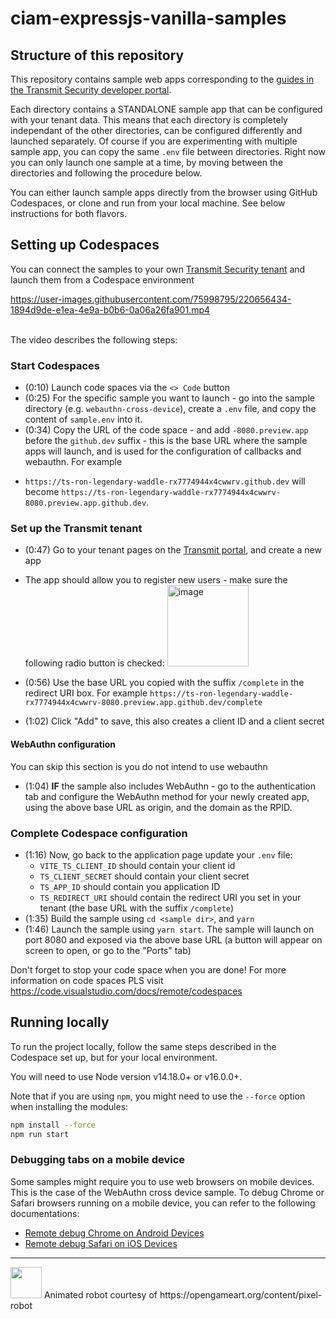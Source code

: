 # ciam-expressjs-vanilla-samples

## Structure of this repository

This repository contains sample web apps corresponding to the
[guides in the Transmit Security developer portal](https://developer.transmitsecurity.com/guides/guides_intro/).

Each directory contains a STANDALONE sample app that can be configured with your tenant data. This
means that each directory is completely independant of the other directories, can be configured
differently and launched separately. Of course if you are experimenting with multiple sample app,
you can copy the same `.env` file between directories. Right now you can only launch one sample at a
time, by moving between the directories and following the procedure below.

You can either launch sample apps directly from the browser using GitHub Codespaces, or clone and
run from your local machine. See below instructions for both flavors.

## Setting up Codespaces

You can connect the samples to your own
[Transmit Security tenant](https://portal.identity.security/) and launch them from a Codespace
environment

https://user-images.githubusercontent.com/75998795/220656434-1894d9de-e1ea-4e9a-b0b6-0a06a26fa901.mp4

<br>
The video describes the following steps:

### Start Codespaces

- (0:10) Launch code spaces via the `<> Code` button
- (0:25) For the specific sample you want to launch - go into the sample directory (e.g.
  `webauthn-cross-device`), create a `.env` file, and copy the content of `sample.env` into it.
- (0:34) Copy the URL of the code space - and add `-8080.preview.app` before the `github.dev`
  suffix - this is the base URL where the sample apps will launch, and is used for the configuration
  of callbacks and webauthn. For example

* `https://ts-ron-legendary-waddle-rx7774944x4cwwrv.github.dev` will become
  `https://ts-ron-legendary-waddle-rx7774944x4cwwrv-8080.preview.app.github.dev`.

### Set up the Transmit tenant

- (0:47) Go to your tenant pages on the [Transmit portal](https://portal.identity.security/), and
  create a new app
- The app should allow you to register new users - make sure the following radio button is checked:
  <img width="130" alt="image" src="https://user-images.githubusercontent.com/75998795/220659359-4892c0d2-8000-493b-8648-2e2e123e5464.png">

- (0:56) Use the base URL you copied with the suffix `/complete` in the redirect URI box. For
  example `https://ts-ron-legendary-waddle-rx7774944x4cwwrv-8080.preview.app.github.dev/complete`
- (1:02) Click "Add" to save, this also creates a client ID and a client secret

#### WebAuthn configuration

You can skip this section is you do not intend to use webauthn

- (1:04) **IF** the sample also includes WebAuthn - go to the authentication tab and configure the
  WebAuthn method for your newly created app, using the above base URL as origin, and the domain as
  the RPID.

### Complete Codespace configuration

- (1:16) Now, go back to the application page update your `.env` file:
  - `VITE_TS_CLIENT_ID` should contain your client id
  - `TS_CLIENT_SECRET` should contain your client secret
  - `TS_APP_ID` should contain you application ID
  - `TS_REDIRECT_URI` should contain the redirect URI you set in your tenant (the base URL with the
    suffix `/complete`)
- (1:35) Build the sample using `cd <sample dir>`, and `yarn`
- (1:46) Launch the sample using `yarn start`. The sample will launch on port 8080 and exposed via
  the above base URL (a button will appear on screen to open, or go to the "Ports" tab)

Don't forget to stop your code space when you are done! For more information on code spaces PLS
visit https://code.visualstudio.com/docs/remote/codespaces

## Running locally

To run the project locally, follow the same steps described in the Codespace set up, but for your
local environment.

You will need to use Node version v14.18.0+ or v16.0.0+.

Note that if you are using `npm`, you might need to use the `--force` option when installing the
modules:

```bash
npm install --force
npm run start
```

### Debugging tabs on a mobile device

Some samples might require you to use web browsers on mobile devices. This is the case of the
WebAuthn cross device sample. To debug Chrome or Safari browsers running on a mobile device, you can
refer to the following documentations:

- [Remote debug Chrome on Android Devices](https://developer.chrome.com/docs/devtools/remote-debugging/)
- [Remote debug Safari on iOS Devices](https://webkit.org/web-inspector/enabling-web-inspector/)

---

<img src="https://user-images.githubusercontent.com/75998795/220656769-23c0ddda-cf03-4d45-94b9-9b32dd4b9750.gif" width="50" height="50"/>
Animated robot courtesy of https://opengameart.org/content/pixel-robot
